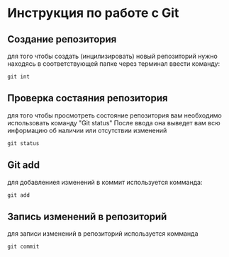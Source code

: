 # **Инструкция по работе с Git**

## Создание репозитория

для того чтобы создать (инцилизировать) новый репозиторий нужно находясь в соответствующей папке через терминал ввести команду:

    git int

## Проверка состаяния репозитория

для того чтобы просмотреть состояние репозитория вам необходимо использовать команду "Git status"
После ввода она выведет вам всю информацию об наличии или отсутствии изменений

    git status

## Git add

для добавлениея изменений в коммит используется комманда:

    git add

## Запись изменений в репозиторий

для записи изменений в репозиторий используется комманда

    git commit

